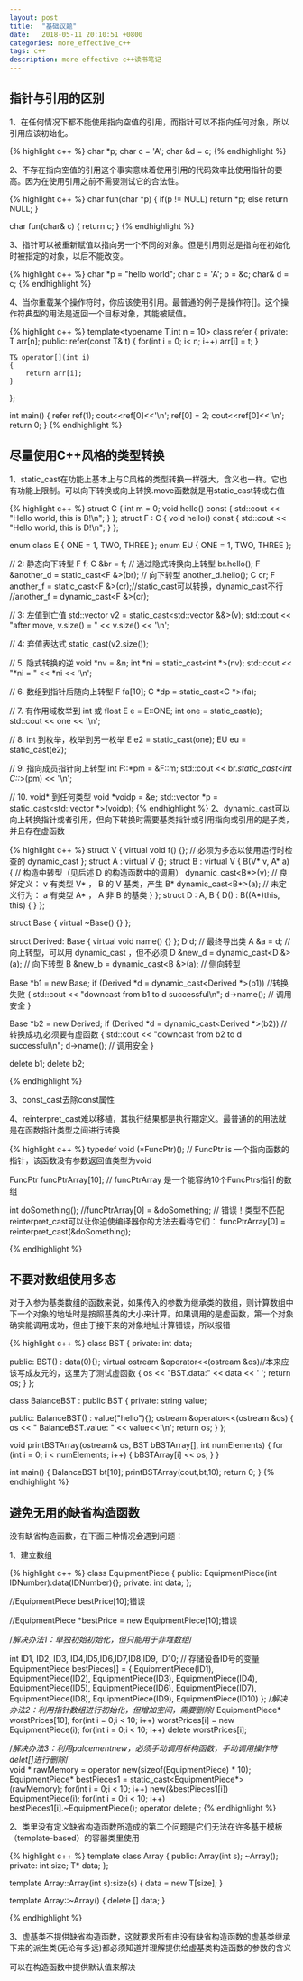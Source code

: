 ```yaml
---
layout: post
title:  "基础议题"
date:   2018-05-11 20:10:51 +0800
categories: more_effective_c++
tags: c++
description: more effective c++读书笔记
---
```


## 指针与引用的区别

1、在任何情况下都不能使用指向空值的引用，而指针可以不指向任何对象，所以引用应该初始化。


{% highlight c++ %}
char *p;
char c = 'A';
char &d = c;
{% endhighlight %}


2、不存在指向空值的引用这个事实意味着使用引用的代码效率比使用指针的要高。因为在使用引用之前不需要测试它的合法性。

{% highlight c++ %}
char fun(char *p)
{
  if(p != NULL)
     return *p;
  else
     return NULL;
}

char fun(char& c)
{
   return c;
}
{% endhighlight %}

3、指针可以被重新赋值以指向另一个不同的对象。但是引用则总是指向在初始化时被指定的对象，以后不能改变。

{% highlight c++ %}
char *p = "hello world";
char c = 'A';
p = &c;
char& d = c;
{% endhighlight %}

4、当你重载某个操作符时，你应该使用引用。最普通的例子是操作符[]。这个操作符典型的用法是返回一个目标对象，其能被赋值。

{% highlight c++ %}
template<typename T,int n = 10>
class refer
{
private:
    T arr[n];
public:
    refer(const T& t)
	{
		for(int i = 0; i< n; i++)
		    arr[i] = t;
	}

	T& operator[](int i)
	{
		return arr[i];
	}
};

int main()
{
  refer<int> ref(1);
  cout<<ref[0]<<'\n';
  ref[0] = 2;
  cout<<ref[0]<<'\n';	
  return 0;
}
{% endhighlight %}

## 尽量使用C++风格的类型转换

1、static_cast在功能上基本上与C风格的类型转换一样强大，含义也一样。它也有功能上限制。可以向下转换或向上转换.move函数就是用static_cast转成右值

{% highlight c++ %}
struct C 
{
  int m = 0;
  void hello() const 
  {
    std::cout << "Hello world, this is B!\n";
  }
};
struct F : C 
{
  void hello() const 
  {
     std::cout << "Hello world, this is D!\n";
  }
};
 
enum class E { ONE = 1, TWO, THREE };
enum EU { ONE = 1, TWO, THREE };

// 2: 静态向下转型
F f;
C &br = f; // 通过隐式转换向上转型
br.hello();
F &another_d = static_cast<F &>(br); // 向下转型
another_d.hello();
C cr;
F another_f = static_cast<F &>(cr);//static_cast可以转换，dynamic_cast不行
//another_f = dynamic_cast<F &>(cr);

// 3: 左值到亡值
std::vector<int> v2 = static_cast<std::vector<int> &&>(v);
std::cout << "after move, v.size() = " << v.size() << '\n';

// 4: 弃值表达式
static_cast<void>(v2.size());

// 5. 隐式转换的逆
void *nv = &n;
int *ni = static_cast<int *>(nv);
std::cout << "*ni = " << *ni << '\n';

// 6. 数组到指针后随向上转型
F fa[10];
C *dp = static_cast<C *>(fa);

// 7. 有作用域枚举到 int 或 float
E e = E::ONE;
int one = static_cast<int>(e);
std::cout << one << '\n';

// 8. int 到枚举，枚举到另一枚举
E e2 = static_cast<E>(one);
EU eu = static_cast<EU>(e2);

// 9. 指向成员指针向上转型
int F::*pm = &F::m;
std::cout << br.*static_cast<int C::*>(pm) << '\n';

// 10. void* 到任何类型
void *voidp = &e;
std::vector<int> *p = static_cast<std::vector<int> *>(voidp);
{% endhighlight %}
2、dynamic_cast可以向上转换指针或者引用，但向下转换时需要基类指针或引用指向或引用的是子类，并且存在虚函数

{% highlight c++ %}
struct V {
    virtual void f() {};  // 必须为多态以使用运行时检查的 dynamic_cast
};
struct A : virtual V {};
struct B : virtual V 
{
  B(V* v, A* a) 
  {
    // 构造中转型（见后述 D 的构造函数中的调用）
    dynamic_cast<B*>(v); // 良好定义： v 有类型 V* ， B 的 V 基类，产生 B*
    dynamic_cast<B*>(a); // 未定义行为： a 有类型 A* ， A 非 B 的基类
  }
};
struct D : A, B 
{
    D() : B((A*)this, this) { }
};
 
struct Base
{
    virtual ~Base() {}
};
 
struct Derived: Base
{
    virtual void name() {}
};
D d;                             // 最终导出类
A &a = d;                        // 向上转型，可以用 dynamic_cast ，但不必须
D &new_d = dynamic_cast<D &>(a); // 向下转型
B &new_b = dynamic_cast<B &>(a); // 侧向转型

Base *b1 = new Base;
if (Derived *d = dynamic_cast<Derived *>(b1)) //转换失败
{
    std::cout << "downcast from b1 to d successful\n";
    d->name(); // 调用安全
}

Base *b2 = new Derived;
if (Derived *d = dynamic_cast<Derived *>(b2)) //转换成功,必须要有虚函数
{
    std::cout << "downcast from b2 to d successful\n";
    d->name(); // 调用安全
}

delete b1;
delete b2;

{% endhighlight %}

3、const_cast去除const属性

4、reinterpret_cast难以移植，其执行结果都是执行期定义。最普通的的用法就是在函数指针类型之间进行转换

{% highlight c++ %}
typedef void (*FuncPtr)(); // FuncPtr is 一个指向函数的指针，该函数没有参数返回值类型为void

FuncPtr funcPtrArray[10]; // funcPtrArray 是一个能容纳10个FuncPtrs指针的数组

int doSomething();
//funcPtrArray[0] = &doSomething; // 错误！类型不匹配reinterpret_cast可以让你迫使编译器你的方法去看待它们：
funcPtrArray[0] = reinterpret_cast<FuncPtr>(&doSomething);
    
{% endhighlight %}



## 不要对数组使用多态

对于入参为基类数组的函数来说，如果传入的参数为继承类的数组，则计算数组中下一个对象的地址时是按照基类的大小来计算。如果调用的是虚函数，第一个对象确实能调用成功，但由于接下来的对象地址计算错误，所以报错
 
{% highlight c++ %}
class BST
{
  private:
    int data;

  public:
    BST() : data(0){};
   virtual ostream &operator<<(ostream &os)//本来应该写成友元的，这里为了测试虚函数
    {
        os << "BST.data:" << data << ' ';
        return os;
    }
};

class BalanceBST : public BST
{
  private:
    string value;

  public:
    BalanceBST() : value("hello"){};
    ostream &operator<<(ostream &os)
    {
        os << " BalanceBST.value: " << value<<'\n';
        return os;
    }
};

void printBSTArray(ostream& os, BST bBSTArray[], int numElements)
{
    for (int i = 0; i < numElements; i++) {
     bBSTArray[i] << os;
    }
}

int main()
{
    BalanceBST bt[10];
    printBSTArray(cout,bt,10);
    return 0;
}
{% endhighlight %}

## 避免无用的缺省构造函数

没有缺省构造函数，在下面三种情况会遇到问题：

1、建立数组

{% highlight c++ %}
class EquipmentPiece 
{
public:
  EquipmentPiece(int IDNumber):data(IDNumber){};
private:
  int data;
};

//EquipmentPiece bestPrice[10];错误

//EquipmentPiece *bestPrice = new EquipmentPiece[10];错误

/*解决办法1：单独初始初始化，但只能用于非堆数组*/

int ID1, ID2, ID3, ID4,ID5,ID6,ID7,ID8,ID9, ID10; // 存储设备ID号的变量
EquipmentPiece bestPieces[] = { EquipmentPiece(ID1), 
EquipmentPiece(ID2),
EquipmentPiece(ID3),
EquipmentPiece(ID4),
EquipmentPiece(ID5),
EquipmentPiece(ID6),
EquipmentPiece(ID7),
EquipmentPiece(ID8),
EquipmentPiece(ID9),
EquipmentPiece(ID10)
};
/*解决办法2：利用指针数组进行初始化，但增加空间，需要删除*/
EquipmentPiece* worstPrices[10];
for(int i = 0;i < 10; i++)
   worstPrices[i] = new EquipmentPiece(i);
for(int i = 0;i < 10; i++)
   delete worstPrices[i];
   
/*解决办法3：利用palcementnew，必须手动调用析构函数，手动调用操作符delet[]进行删除*/   
void * rawMemory = operator new(sizeof(EquipmentPiece) * 10);
EquipmentPiece* bestPieces1 = static_cast<EquipmentPiece*>(rawMemory);
for(int i = 0;i < 10; i++)
   new(&bestPieces1[i]) EquipmentPiece(i);
for(int i = 0;i < 10; i++)
   bestPieces1[i].~EquipmentPiece();
operator delete [](rawMemory);
{% endhighlight %}

2、类里没有定义缺省构造函数所造成的第二个问题是它们无法在许多基于模板（template-based）的容器类里使用

{% highlight c++ %}
template <typename T>
class Array
{
    public:
      Array(int s);
      ~Array();
    private:
      int size;
      T* data;
};

template <typename T>
Array<T>::Array(int s):size(s)
{
    data = new T[size];
}

template <typename T>
Array<T>::~Array()
{
    delete [] data;
}

{% endhighlight %}

3、虚基类不提供缺省构造函数，这就要求所有由没有缺省构造函数的虚基类继承下来的派生类(无论有多远)都必须知道并理解提供给虚基类构造函数的参数的含义

可以在构造函数中提供默认值来解决

